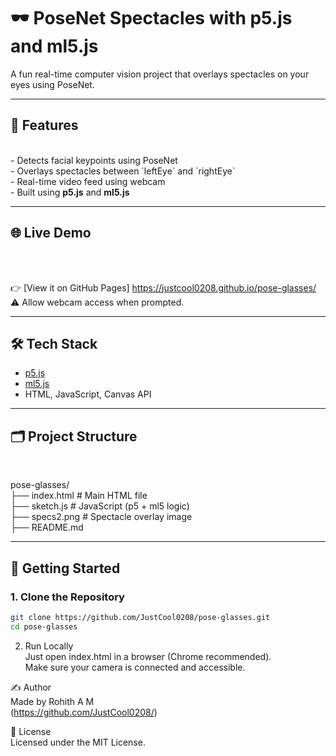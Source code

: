 # 🕶️ PoseNet Spectacles with p5.js and ml5.js

A fun real-time computer vision project that overlays spectacles on your eyes using PoseNet.

---

## 🎯 Features
 <br>
- Detects facial keypoints using PoseNet <br>
- Overlays spectacles between `leftEye` and `rightEye` <br>
- Real-time video feed using webcam <br>
- Built using <b>p5.js</b> and  <b>ml5.js</b> <br>

---

## 🌐 Live Demo
 <br>
  <br>

👉 [View it on GitHub Pages] https://justcool0208.github.io/pose-glasses/
 <br>
⚠️ Allow webcam access when prompted.

---

## 🛠️ Tech Stack

- [p5.js](https://p5js.org/)
- [ml5.js](https://ml5js.org/)
- HTML, JavaScript, Canvas API

---

## 🗂️ Project Structure
 <br>
 
pose-glasses/<br>
├── index.html # Main HTML file<br>
├── sketch.js # JavaScript (p5 + ml5 logic)<br>
├── specs2.png # Spectacle overlay image<br>
├── README.md 


---

## 🚀 Getting Started

### 1. Clone the Repository
```bash
git clone https://github.com/JustCool0208/pose-glasses.git
cd pose-glasses
```

2. Run Locally <br>
Just open index.html in a browser (Chrome recommended). <br>
Make sure your camera is connected and accessible. <br>



✍️ Author
<br>
Made by Rohith A M 
 <br>
 (https://github.com/JustCool0208/)

📄 License
 <br>
Licensed under the MIT License.

